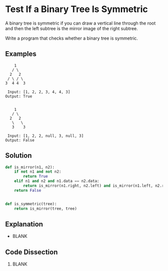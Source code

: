 # Test If a Binary Tree Is Symmetric
A binary tree is symmetric if you can draw a vertical line through the root and then the left subtree is the mirror image of the right subtree.

Write a program that checks whether a binary tree is symmetric.

## Examples
```
    1
   / \
  2   2
 / \ / \
3  4 4  3

 Input: [1, 2, 2, 3, 4, 4, 3]
Output: True


    1
   / \
  2   2
   \   \
   3    3

 Input: [1, 2, 2, null, 3, null, 3]
Output: False
```

## Solution
```python
def is_mirror(n1, n2):
    if not n1 and not n2:
        return True
    elif n1 and n2 and n1.data == n2.data:
        return is_mirror(n1.right, n2.left) and is_mirror(n1.left, n2.right)
    return False


def is_symmetric(tree):
    return is_mirror(tree, tree)
```

## Explanation
* BLANK

## Code Dissection
1. BLANK